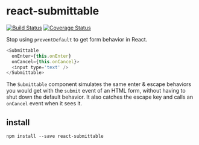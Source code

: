 # react-submittable

[![Build Status](https://travis-ci.com/mapbox/react-submittable.svg?branch=main)](https://travis-ci.com/mapbox/react-submittable)
[![Coverage Status](https://coveralls.io/repos/mapbox/react-submittable/badge.svg?branch=main&service=github)](https://coveralls.io/github/mapbox/react-submittable?branch=master)

Stop using `preventDefault` to get form behavior in React.

```js
<Submittable
  onEnter={this.onEnter}
  onCancel={this.onCancel}>
  <input type='text' />
</Submittable>
```

The `Submittable` component simulates the same enter & escape behaviors
you would get with the `submit` event of an HTML form, without having to
shut down the default behavior. It also catches the escape key and calls
an `onCancel` event when it sees it.

## install

    npm install --save react-submittable

